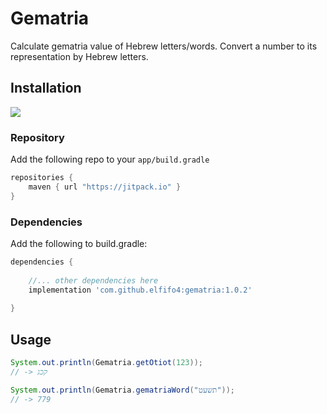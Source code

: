 # Gematria

Calculate gematria value of Hebrew letters/words.
Convert a number to its representation by Hebrew letters.

## Installation
[![](https://jitpack.io/v/aitorvs/auto-parcel.svg)](https://jitpack.io/#aitorvs/auto-parcel)

### Repository

Add the following repo to your `app/build.gradle`

```gradle
repositories {
    maven { url "https://jitpack.io" }
}
```

### Dependencies

Add the following to build.gradle:
```gradle
dependencies {
    
    //... other dependencies here
    implementation 'com.github.elfifo4:gematria:1.0.2'
    
}
```

## Usage
```java
System.out.println(Gematria.getOtiot(123));
// -> קכג

System.out.println(Gematria.gematriaWord("תשעט"));
// -> 779
```
